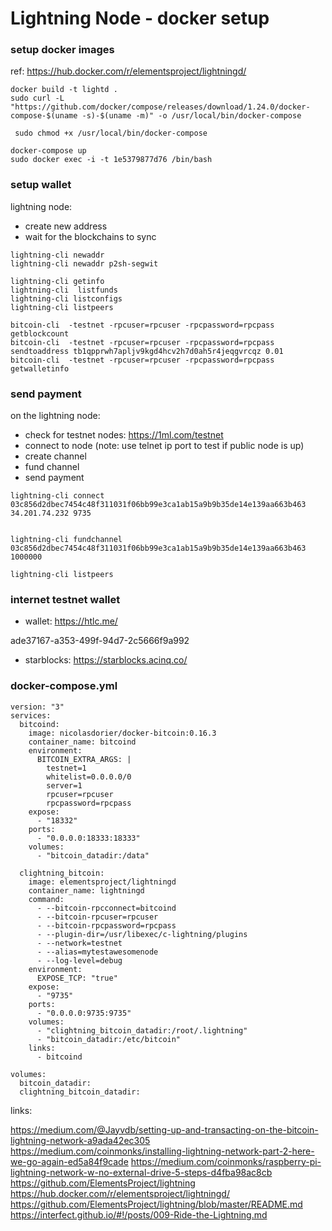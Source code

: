 
# Lightning Node - docker setup

### setup docker images
ref: https://hub.docker.com/r/elementsproject/lightningd/


```
docker build -t lightd .
sudo curl -L "https://github.com/docker/compose/releases/download/1.24.0/docker-compose-$(uname -s)-$(uname -m)" -o /usr/local/bin/docker-compose

 sudo chmod +x /usr/local/bin/docker-compose

docker-compose up
sudo docker exec -i -t 1e5379877d76 /bin/bash
```




### setup wallet
lightning node:
- create new address
-  wait for the blockchains to sync

```
lightning-cli newaddr
lightning-cli newaddr p2sh-segwit

lightning-cli getinfo
lightning-cli  listfunds
lightning-cli listconfigs
lightning-cli listpeers

```

```
bitcoin-cli  -testnet -rpcuser=rpcuser -rpcpassword=rpcpass  getblockcount
bitcoin-cli  -testnet -rpcuser=rpcuser -rpcpassword=rpcpass sendtoaddress tb1qpprwh7apljv9kgd4hcv2h7d0ah5r4jeqgvrcqz 0.01
bitcoin-cli  -testnet -rpcuser=rpcuser -rpcpassword=rpcpass  getwalletinfo

```
### send payment
on the lightning node:
 - check for testnet nodes: https://1ml.com/testnet
 - connect to node (note: use telnet ip port to test if public node is up)
 - create channel
 - fund channel
 - send payment

```
lightning-cli connect 03c856d2dbec7454c48f311031f06bb99e3ca1ab15a9b9b35de14e139aa663b463 34.201.74.232 9735


lightning-cli fundchannel 03c856d2dbec7454c48f311031f06bb99e3ca1ab15a9b9b35de14e139aa663b463 1000000

lightning-cli listpeers

```

### internet testnet wallet

 - wallet: https://htlc.me/

ade37167-a353-499f-94d7-2c5666f9a992

 - starblocks: https://starblocks.acinq.co/
 

### docker-compose.yml
```
version: "3"
services:
  bitcoind:
    image: nicolasdorier/docker-bitcoin:0.16.3
    container_name: bitcoind
    environment:
      BITCOIN_EXTRA_ARGS: |
        testnet=1
        whitelist=0.0.0.0/0
        server=1
        rpcuser=rpcuser
        rpcpassword=rpcpass
    expose:
      - "18332"
    ports:
      - "0.0.0.0:18333:18333"
    volumes:
      - "bitcoin_datadir:/data"

  clightning_bitcoin:
    image: elementsproject/lightningd
    container_name: lightningd
    command:
      - --bitcoin-rpcconnect=bitcoind
      - --bitcoin-rpcuser=rpcuser
      - --bitcoin-rpcpassword=rpcpass
      - --plugin-dir=/usr/libexec/c-lightning/plugins
      - --network=testnet
      - --alias=mytestawesomenode
      - --log-level=debug
    environment:
      EXPOSE_TCP: "true"
    expose:
      - "9735"
    ports:
      - "0.0.0.0:9735:9735"
    volumes:
      - "clightning_bitcoin_datadir:/root/.lightning"
      - "bitcoin_datadir:/etc/bitcoin"
    links:
      - bitcoind

volumes:
  bitcoin_datadir:
  clightning_bitcoin_datadir:
```

links:

https://medium.com/@Jayvdb/setting-up-and-transacting-on-the-bitcoin-lightning-network-a9ada42ec305
https://medium.com/coinmonks/installing-lightning-network-part-2-here-we-go-again-ed5a84f9cade
https://medium.com/coinmonks/raspberry-pi-lightning-network-w-no-external-drive-5-steps-d4fba98ac8cb
https://github.com/ElementsProject/lightning
https://hub.docker.com/r/elementsproject/lightningd/
https://github.com/ElementsProject/lightning/blob/master/README.md
https://interfect.github.io/#!/posts/009-Ride-the-Lightning.md



